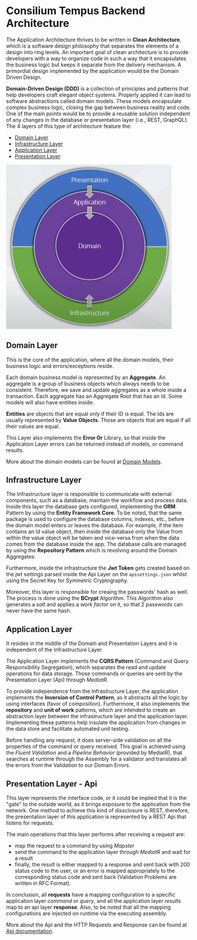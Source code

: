 # Consilium Tempus Backend Architecture

The Application Architecture thrives to be written in **Clean Architecture**, which is a software design philosophy that separates the elements of a design into ring levels. An important goal of clean architecture is to provide developers with a way to organize code in such a way that it encapsulates the business logic but keeps it separate from the delivery mechanism. A primordial design implemented by the application would be the Domain Driven Design. 

**Domain-Driven Design (DDD)** is a collection of principles and patterns that help developers craft elegant object systems. Properly applied it can lead to software abstractions called domain models. These models encapsulate complex business logic, closing the gap between business reality and code. One of the main points would be to provide a reusable solution independent of any changes in the database or presentation layer (i.e., REST, GraphQL). <br>
The 4 layers of this type of architecture feature the:
- [Domain Layer](#domain-layer)
- [Infrastructure Layer](#infrastructure-layer)
- [Application Layer](#application-layer)
- [Presentation Layer](#presentation-layer---api)

<img src="./images/clean-architecture.png" alt="Clean Architecture" width="450"/>

## Domain Layer

This is the core of the application, where all the domain models, their business logic and errors/exceptions reside.

Each domain business model is represented by an **Aggregate**. An aggregate is a group of business objects which always needs to be consistent. Therefore, we save and update aggregates as a whole inside a transaction. Each aggregate has an Aggregate Root that has an Id. Some models will also have entities inside.

**Entities** are objects that are equal only if their ID is equal. The Ids are usually represented by **Value Objects**. Those are objects that are equal if all their values are equal.

This Layer also implements the **Error Or** Library, so that inside the Application Layer errors can be returned instead of models, or command results.

More about the domain models can be found at [Domain Models](./Domain.md).

## Infrastructure Layer

The Infrastructure layer is responsible to communicate with external components, such as a database, maintain the workflow and process data. Inside this layer the database gets configured, implementing the **ORM** Pattern by using the **Entity Framework Core**. To be noted, that the same package is used to configure the database columns, indexes, etc., before the domain model enters or leaves the database. For example, if the item contains an Id value object, then inside the database only the Value from within the value object will be taken and vice-versa from when the data comes from the database inside the app. The database calls are managed by using the **Repository Pattern** which is revolving around the Domain Aggregates.

Furthermore, inside the infrastructure the **Jwt Token** gets created based on the jwt settings parsed inside the Api Layer on the `apssettings.json` whilst using the Secret Key for Symmetric Cryptography.

Moreover, this layer is responsible for creaing the passwords' hash as well. The process is done using the **BCrypt** Algorithm. This Algorithm also generates a _salt_ and applies a _work factor_ on it, so that 2 passwords can never have the same hash.

## Application Layer

It resides in the middle of the Domain and Presentation Layers and it is independent of the Infrastructure Layer.

The Application Layer implements the **CQRS Pattern** (Command and Query Responsibility Segregation), which separates the read and update operations for data storage. Those commands or queries are sent by the Presentation Layer (Api) through _MediatR_. 

To provide independence from the Infrastructure Layer, the application implements the **Inversion of Control Pattern**, as it abstracts all the logic by using interfaces (favor of composition). Furthermore, it also implements the **repository** and **unit of work** patterns, which are intended to create an abstraction layer between the infrastructure layer and the application layer. Implementing these patterns help insulate the application from changes in the data store and facilitate automated unit testing. 

Before handling any request, it does server-side validation on all the properties of the command or query received. This goal is achieved using the _Fluent Validation_ and a _Pipeline Behavior_ (provided by MediatR), that searches at runtime through the Assembly for a validator and translates all the errors from the Validation to our Domain Errors.

## Presentation Layer - Api

This layer represents the interface code, or it could be implied that it is the "gate" to the outside world, as it brings exposure to the application from the network. One method to achieve this kind of dissclosure is REST, therefore, the presentation layer of this application is represented by a REST Api that listens for requests.

The main operations that this layer performs after receiving a request are:
- map the request to a command by using _Mapster_
- send the command to the application layer through _MediatR_ and wait for a result
- finally, the result is either mapped to a response and sent back with 200 status code to the user, or an error is mapped appropriately to the corresponding status code and sent back (Validation Problems are written in RFC Format).

In conclusion, all **requests** have a mapping configuration to a specific application layer *command* or *query*, and all the application layer *results* map to an api layer **response**. Also, to be noted that all the mapping configurations are injected on runtime via the executing assembly.

More about the Api and the HTTP Requests and Response can be found at [Api documentation](docs/Api.md).